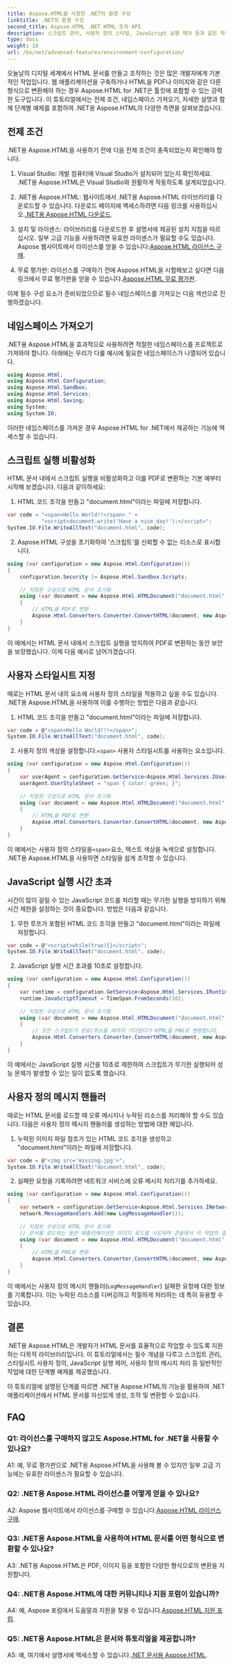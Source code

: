 ```yaml
---
title: Aspose.HTML을 사용한 .NET의 환경 구성
linktitle: .NET의 환경 구성
second_title: Aspose.HTML .NET HTML 조작 API
description: 스크립트 관리, 사용자 정의 스타일, JavaScript 실행 제어 등과 같은 작업을 위해 Aspose.HTML을 사용하여 .NET에서 HTML 문서로 작업하는 방법을 알아보세요. 이 포괄적인 튜토리얼에서는 시작하는 데 도움이 되는 단계별 예제와 FAQ를 제공합니다.
type: docs
weight: 10
url: /ko/net/advanced-features/environment-configuration/
---
```


오늘날의 디지털 세계에서 HTML 문서를 만들고 조작하는 것은 많은 개발자에게 기본적인 작업입니다. 웹 애플리케이션을 구축하거나 HTML을 PDF나 이미지와 같은 다른 형식으로 변환해야 하는 경우 Aspose.HTML for .NET은 툴킷에 포함할 수 있는 강력한 도구입니다. 이 튜토리얼에서는 전제 조건, 네임스페이스 가져오기, 자세한 설명과 함께 단계별 예제를 포함하여 .NET용 Aspose.HTML의 다양한 측면을 살펴보겠습니다.

## 전제 조건

.NET용 Aspose.HTML을 사용하기 전에 다음 전제 조건이 충족되었는지 확인해야 합니다.

1. Visual Studio: 개발 컴퓨터에 Visual Studio가 설치되어 있는지 확인하세요. .NET용 Aspose.HTML은 Visual Studio와 원활하게 작동하도록 설계되었습니다.

2.  .NET용 Aspose.HTML: 웹사이트에서 .NET용 Aspose.HTML 라이브러리를 다운로드할 수 있습니다. 다운로드 페이지에 액세스하려면 다음 링크를 사용하십시오.[.NET용 Aspose.HTML 다운로드](https://releases.aspose.com/html/net/).

3. 설치 및 라이센스: 라이브러리를 다운로드한 후 설명서에 제공된 설치 지침을 따르십시오. 일부 고급 기능을 사용하려면 유효한 라이센스가 필요할 수도 있습니다. Aspose 웹사이트에서 라이선스를 얻을 수 있습니다:[Aspose.HTML 라이선스 구매](https://purchase.aspose.com/buy).

4.  무료 평가판: 라이선스를 구매하기 전에 Aspose.HTML을 시험해보고 싶다면 다음 링크에서 무료 평가판을 얻을 수 있습니다.[Aspose.HTML 무료 평가판](https://releases.aspose.com/).

이제 필수 구성 요소가 준비되었으므로 필수 네임스페이스를 가져오는 다음 섹션으로 진행하겠습니다.

## 네임스페이스 가져오기

.NET용 Aspose.HTML을 효과적으로 사용하려면 적절한 네임스페이스를 프로젝트로 가져와야 합니다. 아래에는 우리가 다룰 예시에 필요한 네임스페이스가 나열되어 있습니다.

```csharp
using Aspose.Html;
using Aspose.Html.Configuration;
using Aspose.Html.Sandbox;
using Aspose.Html.Services;
using Aspose.Html.Saving;
using System;
using System.IO;
```

이러한 네임스페이스를 가져온 경우 Aspose.HTML for .NET에서 제공하는 기능에 액세스할 수 있습니다.

## 스크립트 실행 비활성화

HTML 문서 내에서 스크립트 실행을 비활성화하고 이를 PDF로 변환하는 기본 예부터 시작해 보겠습니다. 다음과 같이하세요:

1. HTML 코드 조각을 만들고 "document.html"이라는 파일에 저장합니다.

```csharp
var code = "<span>Hello World!!</span> " +
           "<script>document.write('Have a nice day!');</script>";
System.IO.File.WriteAllText("document.html", code);
```

2. Aspose.HTML 구성을 초기화하여 '스크립트'를 신뢰할 수 없는 리소스로 표시합니다.

```csharp
using (var configuration = new Aspose.Html.Configuration())
{
    configuration.Security |= Aspose.Html.Sandbox.Scripts;
    
    // 지정된 구성으로 HTML 문서 초기화
    using (var document = new Aspose.Html.HTMLDocument("document.html", configuration))
    {
        // HTML을 PDF로 변환
        Aspose.Html.Converters.Converter.ConvertHTML(document, new Aspose.Html.Saving.PdfSaveOptions(), "output.pdf");
    }
}
```

이 예에서는 HTML 문서 내에서 스크립트 실행을 방지하여 PDF로 변환하는 동안 보안을 보장했습니다. 이제 다음 예시로 넘어가겠습니다.

## 사용자 스타일시트 지정

때로는 HTML 문서 내의 요소에 사용자 정의 스타일을 적용하고 싶을 수도 있습니다. .NET용 Aspose.HTML을 사용하여 이를 수행하는 방법은 다음과 같습니다.

1. HTML 코드 조각을 만들고 "document.html"이라는 파일에 저장합니다.

```csharp
var code = @"<span>Hello World!!!</span>";
System.IO.File.WriteAllText("document.html", code);
```

2.  사용자 정의 색상을 설정합니다.`<span>` 사용자 스타일시트를 사용하는 요소입니다.

```csharp
using (var configuration = new Aspose.Html.Configuration())
{
    var userAgent = configuration.GetService<Aspose.Html.Services.IUserAgentService>();
    userAgent.UserStyleSheet = "span { color: green; }";
    
    // 지정된 구성으로 HTML 문서 초기화
    using (var document = new Aspose.Html.HTMLDocument("document.html", configuration))
    {
        // HTML을 PDF로 변환
        Aspose.Html.Converters.Converter.ConvertHTML(document, new Aspose.Html.Saving.PdfSaveOptions(), "output.pdf");
    }
}
```

 이 예에서는 사용자 정의 스타일을`<span>`요소, 텍스트 색상을 녹색으로 설정합니다. .NET용 Aspose.HTML을 사용하면 스타일을 쉽게 조작할 수 있습니다.

## JavaScript 실행 시간 초과

시간이 많이 걸릴 수 있는 JavaScript 코드를 처리할 때는 무기한 실행을 방지하기 위해 시간 제한을 설정하는 것이 중요합니다. 방법은 다음과 같습니다.

1. 무한 루프가 포함된 HTML 코드 조각을 만들고 "document.html"이라는 파일에 저장합니다.

```csharp
var code = @"<script>while(true){}</script>";
System.IO.File.WriteAllText("document.html", code);
```

2. JavaScript 실행 시간 초과를 10초로 설정합니다.

```csharp
using (var configuration = new Aspose.Html.Configuration())
{
    var runtime = configuration.GetService<Aspose.Html.Services.IRuntimeService>();
    runtime.JavaScriptTimeout = TimeSpan.FromSeconds(10);
    
    // 지정된 구성으로 HTML 문서 초기화
    using (var document = new Aspose.Html.HTMLDocument("document.html", configuration))
    {
        // 모든 스크립트가 완료/취소될 때까지 기다렸다가 HTML을 PNG로 변환합니다.
        Aspose.Html.Converters.Converter.ConvertHTML(document, new Aspose.Html.Saving.ImageSaveOptions(), "output.png");
    }
}
```

이 예에서는 JavaScript 실행 시간을 10초로 제한하여 스크립트가 무기한 실행되어 성능 문제가 발생할 수 있는 일이 없도록 했습니다.

## 사용자 정의 메시지 핸들러

때로는 HTML 문서를 로드할 때 오류 메시지나 누락된 리소스를 처리해야 할 수도 있습니다. 다음은 사용자 정의 메시지 핸들러를 생성하는 방법에 대한 예입니다.

1. 누락된 이미지 파일 참조가 있는 HTML 코드 조각을 생성하고 "document.html"이라는 파일에 저장합니다.

```csharp
var code = @"<img src='missing.jpg'>";
System.IO.File.WriteAllText("document.html", code);
```

2. 실패한 요청을 기록하려면 네트워크 서비스에 오류 메시지 처리기를 추가하세요.

```csharp
using (var configuration = new Aspose.Html.Configuration())
{
    var network = configuration.GetService<Aspose.Html.Services.INetworkService>();
    network.MessageHandlers.Add(new LogMessageHandler());
    
    // 지정된 구성으로 HTML 문서 초기화
    // 문서를 로드하는 동안 애플리케이션은 이미지 로드를 시도하며 콘솔에서 이 작업의 결과를 볼 수 있습니다.
    using (var document = new Aspose.Html.HTMLDocument("document.html", configuration))
    {
        // HTML을 PNG로 변환
        Aspose.Html.Converters.Converter.ConvertHTML(document, new Aspose.Html.Saving.ImageSaveOptions(), "output.png");
    }
}
```

이 예에서는 사용자 정의 메시지 핸들러(`LogMessageHandler`) 실패한 요청에 대한 정보를 기록합니다. 이는 누락된 리소스를 디버깅하고 적절하게 처리하는 데 특히 유용할 수 있습니다.

## 결론

.NET용 Aspose.HTML은 개발자가 HTML 문서를 효율적으로 작업할 수 있도록 지원하는 다목적 라이브러리입니다. 이 튜토리얼에서는 필수 개념을 다루고 스크립트 관리, 스타일시트 사용자 정의, JavaScript 실행 제어, 사용자 정의 메시지 처리 등 일반적인 작업에 대한 단계별 예제를 제공했습니다.

이 튜토리얼에 설명된 단계를 따르면 .NET용 Aspose.HTML의 기능을 활용하여 .NET 애플리케이션에서 HTML 문서를 자신있게 생성, 조작 및 변환할 수 있습니다.

## FAQ

### Q1: 라이선스를 구매하지 않고도 Aspose.HTML for .NET을 사용할 수 있나요?

A1: 예, 무료 평가판으로 .NET용 Aspose.HTML을 사용해 볼 수 있지만 일부 고급 기능에는 유효한 라이센스가 필요할 수 있습니다.

### Q2: .NET용 Aspose.HTML 라이선스를 어떻게 얻을 수 있나요?

 A2: Aspose 웹사이트에서 라이선스를 구매할 수 있습니다.[Aspose.HTML 라이선스 구매](https://purchase.aspose.com/buy).

### Q3: .NET용 Aspose.HTML을 사용하여 HTML 문서를 어떤 형식으로 변환할 수 있나요?

A3: .NET용 Aspose.HTML은 PDF, 이미지 등을 포함한 다양한 형식으로의 변환을 지원합니다.

### Q4: .NET용 Aspose.HTML에 대한 커뮤니티나 지원 포럼이 있습니까?

 A4: 예, Aspose 포럼에서 도움말과 지원을 찾을 수 있습니다.[Aspose.HTML 지원 포럼](https://forum.aspose.com/).

### Q5: .NET용 Aspose.HTML은 문서와 튜토리얼을 제공합니까?

 A5: 예, 여기에서 설명서에 액세스할 수 있습니다.[.NET 문서용 Aspose.HTML](https://reference.aspose.com/html/net/).